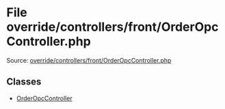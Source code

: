 File override/controllers/front/OrderOpcController.php
=========
Source: [override/controllers/front/OrderOpcController.php](https://github.com/PrestaShop/PrestaShop/blob/1.6.1.1/override/controllers/front/OrderOpcController.php)


Classes
-------

* [OrderOpcController](class.OrderOpcController)


